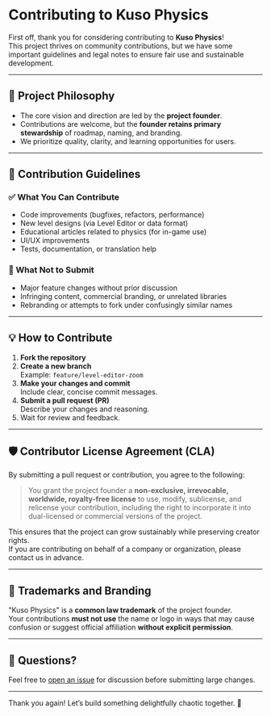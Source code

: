 # Contributing to Kuso Physics

First off, thank you for considering contributing to **Kuso Physics**!  
This project thrives on community contributions, but we have some important guidelines and legal notes to ensure fair use and sustainable development.

---

## 🧭 Project Philosophy

- The core vision and direction are led by the **project founder**.
- Contributions are welcome, but the **founder retains primary stewardship** of roadmap, naming, and branding.
- We prioritize quality, clarity, and learning opportunities for users.

---

## 📜 Contribution Guidelines

### ✅ What You Can Contribute

- Code improvements (bugfixes, refactors, performance)
- New level designs (via Level Editor or data format)
- Educational articles related to physics (for in-game use)
- UI/UX improvements
- Tests, documentation, or translation help

### 🚫 What Not to Submit

- Major feature changes without prior discussion
- Infringing content, commercial branding, or unrelated libraries
- Rebranding or attempts to fork under confusingly similar names

---

## 💡 How to Contribute

1. **Fork the repository**
2. **Create a new branch**  
   Example: `feature/level-editor-zoom`
3. **Make your changes and commit**  
   Include clear, concise commit messages.
4. **Submit a pull request (PR)**  
   Describe your changes and reasoning.
5. Wait for review and feedback.

---

## 🛡️ Contributor License Agreement (CLA)

By submitting a pull request or contribution, you agree to the following:

> You grant the project founder a **non-exclusive, irrevocable, worldwide, royalty-free license** to use, modify, sublicense, and relicense your contribution, including the right to incorporate it into dual-licensed or commercial versions of the project.

This ensures that the project can grow sustainably while preserving creator rights.  
If you are contributing on behalf of a company or organization, please contact us in advance.

---

## 🔐 Trademarks and Branding

"Kuso Physics" is a **common law trademark** of the project founder.  
Your contributions **must not use** the name or logo in ways that may cause confusion or suggest official affiliation **without explicit permission**.

---

## 💬 Questions?

Feel free to [open an issue](https://github.com/KusoGames/Kuso-Physics/issues) for discussion before submitting large changes.

---

Thank you again! Let’s build something delightfully chaotic together. 🎢
